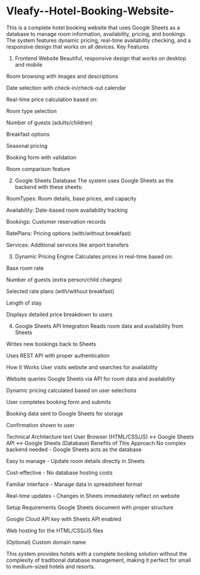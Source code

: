 # Vleafy--Hotel-Booking-Website-
This is a complete hotel booking website that uses Google Sheets as a database to manage room information, availability, pricing, and bookings. The system features dynamic pricing, real-time availability checking, and a responsive design that works on all devices.
Key Features
1. Frontend Website
Beautiful, responsive design that works on desktop and mobile

Room browsing with images and descriptions

Date selection with check-in/check-out calendar

Real-time price calculation based on:

Room type selection

Number of guests (adults/children)

Breakfast options

Seasonal pricing

Booking form with validation

Room comparison feature

2. Google Sheets Database
The system uses Google Sheets as the backend with these sheets:

RoomTypes: Room details, base prices, and capacity

Availability: Date-based room availability tracking

Bookings: Customer reservation records

RatePlans: Pricing options (with/without breakfast)

Services: Additional services like airport transfers

3. Dynamic Pricing Engine
Calculates prices in real-time based on:

Base room rate

Number of guests (extra person/child charges)

Selected rate plans (with/without breakfast)

Length of stay

Displays detailed price breakdown to users

4. Google Sheets API Integration
Reads room data and availability from Sheets

Writes new bookings back to Sheets

Uses REST API with proper authentication

How It Works
User visits website and searches for availability

Website queries Google Sheets via API for room data and availability

Dynamic pricing calculated based on user selections

User completes booking form and submits

Booking data sent to Google Sheets for storage

Confirmation shown to user

Technical Architecture
text
User Browser (HTML/CSS/JS) ↔ Google Sheets API ↔ Google Sheets (Database)
Benefits of This Approach
No complex backend needed - Google Sheets acts as the database

Easy to manage - Update room details directly in Sheets

Cost-effective - No database hosting costs

Familiar interface - Manage data in spreadsheet format

Real-time updates - Changes in Sheets immediately reflect on website

Setup Requirements
Google Sheets document with proper structure

Google Cloud API key with Sheets API enabled

Web hosting for the HTML/CSS/JS files

(Optional) Custom domain name

This system provides hotels with a complete booking solution without the complexity of traditional database management, making it perfect for small to medium-sized hotels and resorts.

